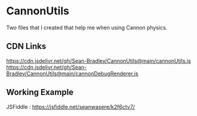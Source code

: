 # CannonUtils

Two files that I created that help me when using Cannon physics.

## CDN Links

https://cdn.jsdelivr.net/gh/Sean-Bradley/CannonUtils@main/cannonUtils.js
https://cdn.jsdelivr.net/gh/Sean-Bradley/CannonUtils@main/cannonDebugRenderer.js
      
## Working Example

JSFiddle : https://jsfiddle.net/seanwasere/k2f6ctv7/
